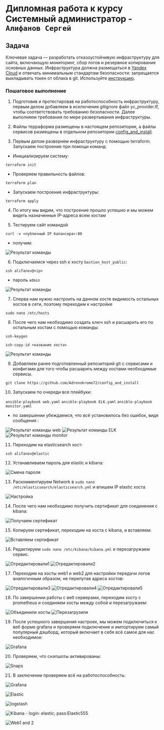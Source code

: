 # Дипломная работа к курсу Системный администратор - `Алифанов Сергей`

## Задача
Ключевая задача — разработать отказоустойчивую инфраструктуру для сайта, включающую мониторинг, сбор логов и резервное копирование основных данных. Инфраструктура должна размещаться в [Yandex Cloud](https://cloud.yandex.com/) и отвечать минимальным стандартам безопасности: запрещается выкладывать токен от облака в git. Используйте [инструкцию](https://cloud.yandex.ru/docs/tutorials/infrastructure-management/terraform-quickstart#get-credentials).

### Пошаговое выполнение

1. Подготовив и протестировав на работоспособность инфраструктуру, первым делом добавляем в исключения gitignore файл yc_provider.tf, чтобы соответствовать требованию безопасности. Далее выполняем требования по мере развертывания инфраструктуры.

2. Файлы терраформа размещены в настоящем репозитории, а файлы сервисов размещены в отдельном репозитории  [config_and_install](https://github.com/Adrenokrome72/config_and_install).

3. Первым делом развернем инфраструктуру с помощью terraform. Запускаем построение при помощи команд:

- Инициализируем систему:

`terraform init`

- Проверяем правильность файлов:

`terraform plan`

- Запускаем построение инфраструктуры:

`terraform apply`

4. По итогу мы видим, что построение прошло успешно и мы можем видеть назначенные IP-адреса всем хостам

5. Тестируем сайт командой 


`curl -v <публичный IP балансера>:80`

- получим:

![Результат команды](https://github.com/Adrenokrome72/alifanov-sys-diplom/blob/main/img/2.jpg )

6. Подключаемся через ssh  к хосту `bastion_host_public`:

`ssh alifanov@<ip>`

- пароль `admin`

![Результат команды](https://github.com/Adrenokrome72/alifanov-sys-diplom/blob/main/img/3.jpg )

7. Сперва нам нужно настроить на данном хосте видимость остальных хостов в сети, поэтому переходим к настройке 

`sudo nano /etc/hosts`

8. После чего нам необходимо создать ключ ssh и расшарить его по остальным хостам с помощью команды:

`ssh-keygen`

`ssh-copy-id <название хоста>`

![Результат команды](https://github.com/Adrenokrome72/alifanov-sys-diplom/blob/main/img/4.jpg )

9. Добавляем ранее подготовленный репозиторий git с сервисами и конфигами для того чтобы расшарить между хостами необходимые сервисы.

`git clone https://github.com/Adrenokrome72/config_and_install`

10. Запускаем по очереди все плейбуки:

`ansible-playbook web.yaml`
`ansible-playbook ELK.yaml`
`ansible-playbook monitor.yaml`

- по завершении убеждаемся, что всё установилось без ошибок, видя сообщения :

![Результат команды web](https://github.com/Adrenokrome72/alifanov-sys-diplom/blob/main/img/5.jpg )
![Результат команды ELK](https://github.com/Adrenokrome72/alifanov-sys-diplom/blob/main/img/6.jpg )
![Результат команды monitor](https://github.com/Adrenokrome72/alifanov-sys-diplom/blob/main/img/7.jpg )

11. Переходим на elasticsearch хост:

`ssh alifanov@elastic`

12. Устанавливаем пароль для elastic и kibana:

![Смена пароля](https://github.com/Adrenokrome72/alifanov-sys-diplom/blob/main/img/8.jpg )

13. Раскомментируем Network в `sudo nano /etc/elasticsearch/elasticsearch.yml` и впишем IP elastic хоста

![Настройка](https://github.com/Adrenokrome72/alifanov-sys-diplom/blob/main/img/9.jpg )

14. После чего нам необходимо получить сертификат для соединения с kibana:

![Получаем сертификат](https://github.com/Adrenokrome72/alifanov-sys-diplom/blob/main/img/10.jpg )

15. Копируем сертификат, переходим на хоста с kibana, и вставляем:

![Вставляем сертификат](https://github.com/Adrenokrome72/alifanov-sys-diplom/blob/main/img/11.jpg )

16. Редактируем `sudo nano /etc/kibana/kibana.yml` и перезагружаем сервис.

![Отредактировали1](https://github.com/Adrenokrome72/alifanov-sys-diplom/blob/main/img/12.jpg )
![Отредактировали2](https://github.com/Adrenokrome72/alifanov-sys-diplom/blob/main/img/13.jpg)

17. Переходим на хосты web1 и web2 для настройки передачи логов аналогичным образом, не перепутав адреса хостов:

![Отредактировали3](https://github.com/Adrenokrome72/alifanov-sys-diplom/blob/main/img/14.jpg )
![Отредактировали4](https://github.com/Adrenokrome72/alifanov-sys-diplom/blob/main/img/15.jpg )
![Отредактировали5](https://github.com/Adrenokrome72/alifanov-sys-diplom/blob/main/img/16.jpg )

18. По завершении работы с веб серверами, переходим хосту с prometheus и соединяем хосты между собой и перезагружаем:

![Объединили хосты](https://github.com/Adrenokrome72/alifanov-sys-diplom/blob/main/img/17.jpg )
![Перезагрузили](https://github.com/Adrenokrome72/alifanov-sys-diplom/blob/main/img/18.jpg )

19. После успешного завершения настроек, мы можем подключиться к веб форме grafana и проверяем подключение и импортируем самый популярный дэшборд, который включает в себя всё самое для нас необходимое:

![Grafana](https://github.com/Adrenokrome72/alifanov-sys-diplom/blob/main/19.jpg )

20. Проверяем, что снэпшоты активированы:

![Snaps](https://github.com/Adrenokrome72/alifanov-sys-diplom/blob/main/20.jpg )

21. В заключении проверяем всё на работоспособность:

![Grafana](http://158.160.11.45:3000/)

![Elastic](https://github.com/Adrenokrome72/alifanov-sys-diplom/blob/main/21.jpg)

![logstash](https://github.com/Adrenokrome72/alifanov-sys-diplom/blob/main/22.jpg)

![Kibana](http://130.193.40.20:5601) - login: elastic; pass:Elastic555 

![Web1 and 2](http://51.250.109.241/)
